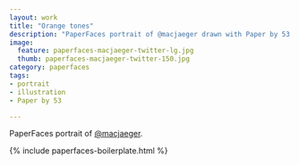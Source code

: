 ```yaml
---
layout: work
title: "Orange tones"
description: "PaperFaces portrait of @macjaeger drawn with Paper by 53 on an iPad."
image:   
  feature: paperfaces-macjaeger-twitter-lg.jpg
  thumb: paperfaces-macjaeger-twitter-150.jpg
category: paperfaces
tags: 
- portrait
- illustration
- Paper by 53

---
```


PaperFaces portrait of [@macjaeger](http://twitter.com/macjaeger).

{% include paperfaces-boilerplate.html %}